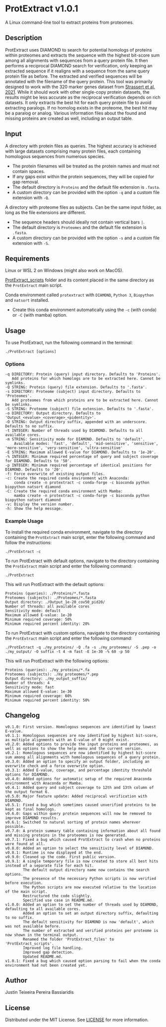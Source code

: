 # ProtExtract v1.0.1
A Linux command-line tool to extract proteins from proteomes.


## Description

ProtExtract uses DIAMOND to search for potential homologs of proteins within proteomes and extracts the sequence with the highest bit-score sum among all alignments with sequences from a query protein file.
It then performs a reciprocal DIAMOND search for verification, only keeping an extracted sequence if it realigns with a sequence from the same query protein file as before.
The extracted and verified sequences will be annotated with the filename of the query protein.
This tool was primarily designed to work with the 320 marker genes dataset from [Strassert et al. 2021](https://www.nature.com/articles/s41467-021-22044-z).
While it should work with other single-copy protein datasets, the results might be less accurate as the reciprocal verification depends on rich datasets.
It only extracts the best hit for each query protein file to avoid extracting paralogs.
If no homolog exists in the proteome, the best hit may be a paralog or analog.
Various information files about the found and missing proteins are created as well, including an output table.


## Input

A directory with protein files as queries.
The highest accuracy is achieved with large datasets comprising many protein files, each containing homologous sequences from numerous species.
	
* The protein filenames will be treated as the protein names and must not contain spaces.
* If any gaps exist within the protein sequences, they will be copied for gap removal.
* The default directory is `Proteins` and the default file extension is `.fasta`.
* A custom directory can be provided with the option `-q` and a custom file extension with `-Q`.
   
A directory with proteome files as subjects. Can be the same input folder, as long as the file extensions are different.

* The sequence headers should ideally not contain vertical bars `|`.
* The default directory is `Proteomes` and the default file extension is `.fasta`.
* A custom directory can be provided with the option `-s` and a custom file extension with `-S`.


## Requirements

Linux or WSL 2 on Windows (might also work on MacOS).

[ProtExtract_scripts](https://github.com/justin-tpb/ProtExtract/tree/main/ProtExtract_scripts) folder
and its content placed in the same directory as the `ProtExtract` main script.

Conda environment called `protextract` with `DIAMOND`, `Python 3`, `Biopython` and `natsort` installed.
* Create this conda environment automatically using the `-c` (with conda) or `-C` (with mamba) option.


## Usage

To use ProtExtract, run the following command in the terminal:

    ./ProtExtract [options]


### Options

    -q DIRECTORY: Protein (query) input directory. Defaults to 'Proteins'.
       Add proteins for which homologs are to be extracted here. Cannot be symlinks.
    -Q STRING: Protein (query) file extension. Defaults to '.fasta'.
    -s DIRECTORY: Proteome (subject) input directory. Defaults to 'Proteomes'.
       Add proteomes from which proteins are to be extracted here. Cannot be symlinks.
    -S STRING: Proteome (subject) file extension. Defaults to '.fasta'.
    -o DIRECTORY: Output directory. Defaults to 'Output_<evalue>_<coverage>_<pidentity>'.
    -O STRING: Output directory suffix, appended with an underscore. Defaults to no suffix.
    -t INTEGER: Number of threads used by DIAMOND. Defaults to all available cores.
    -m STRING: Sensitivity mode for DIAMOND. Defaults to 'default'.
        Available modes: 'fast', 'default', 'mid-sensitive', 'sensitive', 'more-sensitive', 'very-sensitive', 'ultra-sensitive'
    -E STRING: Maximum allowed E-value for DIAMOND. Defaults to '1e-20'.
    -% INTEGER: Minimum required percentage of query and subject coverage for DIAMOND. Defaults to '50'.
    -p INTEGER: Minimum required percentage of identical positions for DIAMOND. Defaults to '20'.
    -f: Force overwrite of existing output files.
    -c: Create the required conda environment with Anaconda:
        conda create -n protextract -c conda-forge -c bioconda python biopython natsort diamond
    -C: Create the required conda environment with Mamba:
        mamba create -n protextract -c conda-forge -c bioconda python biopython natsort diamond
    -v: Display the version number.
    -h: Show the help message.


### Example Usage

To install the required conda environment, navigate to the directory containing the `ProtExtract` main script, enter the following command and follow the instructions:

    ./ProtExtract -c

To run ProtExtract with default options, navigate to the directory containing the `ProtExtract` main script and enter the following command:

    ./ProtExtract

This will run ProtExtract with the default options:

    Proteins (queries): ./Proteins/*.fasta
    Proteomes (subjects): ./Proteomes/*.fasta
    Output directory: ./Output_1e-20_cov50_pid20/
    Number of threads: all available cores
    Sensitivity mode: default
    Maximum allowed E-value: 1e-20
    Minimum required coverage: 50%
    Minimum required percent identity: 20%

To run ProtExtract with custom options, navigate to the directory containing the `ProtExtract` main script and enter the following command:

    ./ProtExtract -q ./my_proteins/ -Q .fa -s ./my_proteomes/ -S .pep -o ./my_output/ -O suffix -t 4 -m fast -E 1e-30 -% 60 -p 50

This will run ProtExtract with the following options:

    Proteins (queries): ./my_proteins/*.fa
    Proteomes (subjects): ./my_proteomes/*.pep
    Output directory: ./my_output_suffix/
    Number of threads: 4
    Sensitivity mode: fast
    Maximum allowed E-value: 1e-30
    Minimum required coverage: 60%
    Minimum required percent identity: 50%


## Changelog

    v0.1.0: First version. Homologous sequences are identified by lowest E-value.
    v0.1.1: Homologous sequences are now identified by highest bit-score, as multiple alignments with an E-value of 0 might exist.
    v0.2.0: Added options to provide the input proteins and proteomes, as well as options to show the help menu and the current version.
    v0.2.1: Homologous sequences are now identified by highest bit-score sum among all alignments with homologous sequences of a query protein.
    v0.3.0: Added an option to specify an output folder, including an overwrite check and a force overwrite option.
    v0.3.1: Added E-value, coverage, and percentage identity threshold options for DIAMOND.
    v0.4.0: Added options for automatic setup of the required Anaconda environment with Anaconda or Mamba.
    v0.4.1: Added query and subject coverage to 12th and 13th column of the output format 6.
    v0.5.0: Major feature update: Added reciprocal verification with DIAMOND.
    v0.5.1: Fixed a bug which sometimes caused unverified proteins to be kept as final homologs.
    v0.6.0: Gaps within query protein sequences will now be removed to improve DIAMOND results.
    v0.6.1: Switched to natural sorting of protein names wherever possible.
    v0.7.0: A protein summary table containing information about all found and missing proteins in the proteomes is now generated.
    v0.7.1: Fixed a bug which caused ProtExtract to crash when no proteins were found at all.
    v0.8.0: Added an option to select the sensitivity level of DIAMOND.
    v0.8.1: Runtime is now displayed at the end.
    v0.9.0: Cleaned up the code. First public version.
    v0.9.1: A single temporary file is now created to store all best hits instead of a separate file for each hit.
            The default output directory name now contains the search options.
            The presence of the necessary Python scripts is now verified before execution.
            The Python scripts are now executed relative to the location of the main script.
            Restructured the code slightly.
            Specified use case in README.md.
    v1.0.0: Added an option to set the number of threads used by DIAMOND, defaulting to all available cores.
            Added an option to set an output directory suffix, defaulting to no suffix.
            The default sensitivity for DIAMOND is now 'default', which was not available before.
            The number of extracted and verified proteins per proteome is now shown in the terminal output.
            Renamed the folder 'ProtExtract_files' to 'ProtExtract_scripts'.
            Improved log file handling.
            Improved gap detection.
            Updated README.md.
    v1.0.1: Fixed a bug which caused option parsing to fail when the conda environment had not been created yet.


## Author

Justin Teixeira Pereira Bassiaridis


## License

Distributed under the MIT License. See [LICENSE](https://github.com/justin-tpb/ProtExtract/blob/main/LICENSE) for more information.
